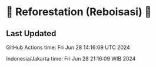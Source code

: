 
# 🌳 Reforestation (Reboisasi) 🌲

## Last Updated

GitHub Actions time: Fri Jun 28 14:16:09 UTC 2024

Indonesia/Jakarta time: Fri Jun 28 21:16:09 WIB 2024
